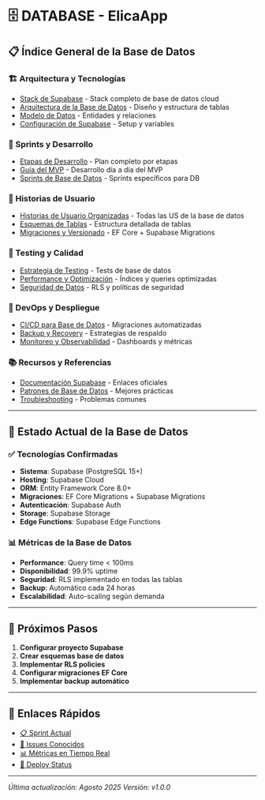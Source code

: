 # 🗄️ **DATABASE - ElicaApp**

## 📋 **Índice General de la Base de Datos**

### **🏗️ Arquitectura y Tecnologías**
- [Stack de Supabase](./STACK_SUPABASE.md) - Stack completo de base de datos cloud
- [Arquitectura de la Base de Datos](./ARQUITECTURA_DB.md) - Diseño y estructura de tablas
- [Modelo de Datos](./MODELO_DATOS.md) - Entidades y relaciones
- [Configuración de Supabase](./CONFIGURACION_SUPABASE.md) - Setup y variables

### **📅 Sprints y Desarrollo**
- [Etapas de Desarrollo](./ETAPAS_DESARROLLO.md) - Plan completo por etapas
- [Guía del MVP](./GUIA_MVP.md) - Desarrollo día a día del MVP
- [Sprints de Base de Datos](./SPRINTS_DATABASE.md) - Sprints específicos para DB

### **👥 Historias de Usuario**
- [Historias de Usuario Organizadas](./HISTORIAS_USUARIO.md) - Todas las US de la base de datos
- [Esquemas de Tablas](./ESQUEMAS_TABLAS.md) - Estructura detallada de tablas
- [Migraciones y Versionado](./MIGRACIONES.md) - EF Core + Supabase Migrations

### **🧪 Testing y Calidad**
- [Estrategia de Testing](./TESTING_DB.md) - Tests de base de datos
- [Performance y Optimización](./PERFORMANCE_DB.md) - Índices y queries optimizadas
- [Seguridad de Datos](./SEGURIDAD_DB.md) - RLS y políticas de seguridad

### **🚀 DevOps y Despliegue**
- [CI/CD para Base de Datos](./CI_CD_DB.md) - Migraciones automatizadas
- [Backup y Recovery](./BACKUP_RECOVERY.md) - Estrategias de respaldo
- [Monitoreo y Observabilidad](./MONITOREO_DB.md) - Dashboards y métricas

### **📚 Recursos y Referencias**
- [Documentación Supabase](./REFERENCIAS_SUPABASE.md) - Enlaces oficiales
- [Patrones de Base de Datos](./PATRONES_DB.md) - Mejores prácticas
- [Troubleshooting](./TROUBLESHOOTING_DB.md) - Problemas comunes

---

## 🎯 **Estado Actual de la Base de Datos**

### **✅ Tecnologías Confirmadas**
- **Sistema**: Supabase (PostgreSQL 15+)
- **Hosting**: Supabase Cloud
- **ORM**: Entity Framework Core 8.0+
- **Migraciones**: EF Core Migrations + Supabase Migrations
- **Autenticación**: Supabase Auth
- **Storage**: Supabase Storage
- **Edge Functions**: Supabase Edge Functions

### **📊 Métricas de la Base de Datos**
- **Performance**: Query time < 100ms
- **Disponibilidad**: 99.9% uptime
- **Seguridad**: RLS implementado en todas las tablas
- **Backup**: Automático cada 24 horas
- **Escalabilidad**: Auto-scaling según demanda

---

## 🚀 **Próximos Pasos**

1. **Configurar proyecto Supabase**
2. **Crear esquemas base de datos**
3. **Implementar RLS policies**
4. **Configurar migraciones EF Core**
5. **Implementar backup automático**

---

## 🔗 **Enlaces Rápidos**

- [📋 Sprint Actual](./SPRINTS_DATABASE.md#sprint-actual)
- [🐛 Issues Conocidos](./TROUBLESHOOTING_DB.md)
- [📊 Métricas en Tiempo Real](./MONITOREO_DB.md)
- [🚀 Deploy Status](./CI_CD_DB.md#status-deploy)

---

*Última actualización: Agosto 2025*
*Versión: v1.0.0*
